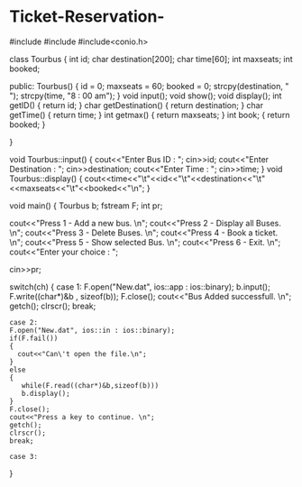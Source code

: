 # Ticket-Reservation-

#include<iostream>
#include<fstream>
#include<conio.h>

class Tourbus
{
  int id;
  char destination[200];
  char time[60];
  int maxseats;
  int booked;
  
  public:
  Tourbus()
  {
    id = 0;
    maxseats = 60;
    booked = 0;
    strcpy(destination, " ");
    strcpy(time, "8 : 00 am");
  }
  void input();
  void show();
  void display();
  int getID()
  {
    return id;
  }
  char getDestination()
  {
    return destination;
  }
  char getTime()
  {
    return time;
  }
  int getmax()
  {
    return maxseats;
  }
  int book;
  {
    return booked;
  }
  
}
  
void Tourbus::input()
{
  cout<<"Enter Bus ID : ";
  cin>>id;
  cout<<"Enter Destination : ";
  cin>>destination;
  cout<<"Enter Time : ";
  cin>>time;
}
void Tourbus::display()
{
  cout<<time<<"\t"<<id<<"\t"<<destination<<"\t"<<maxseats<<"\t"<<booked<<"\n";
}

void main()
{
  Tourbus b;
  fstream F;
  int pr;
  
  cout<<"Press 1 - Add a new bus. \n";
  cout<<"Press 2 - Display all Buses. \n";
  cout<<"Press 3 - Delete Buses. \n";
  cout<<"Press 4 - Book a ticket. \n";
  cout<<"Press 5 - Show selected Bus. \n";
  cout<<"Press 6 - Exit. \n";
  cout<<"Enter your choice : ";
 
  cin>>pr;

  switch(ch)
  {
    case 1:
    F.open("New.dat", ios::app : ios::binary);
    b.input();
    F.write((char*)&b , sizeof(b));
    F.close();
    cout<<"Bus Added successfull. \n";
    getch();
    clrscr();
    break;
  
    case 2:
    F.open("New.dat", ios::in : ios::binary);
    if(F.fail())
    {
      cout<<"Can\'t open the file.\n";
    }  
    else
    {
       while(F.read((char*)&b,sizeof(b)))
       b.display();
    }
    F.close();
    cout<<"Press a key to continue. \n";
    getch();
    clrscr();
    break;
  
    case 3:
    
  
  
  }
  
  
  
  

  
  
  
  
  
  
  
  
  
  
  
  
  
